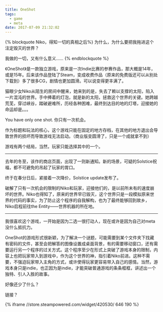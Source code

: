 ```yaml
---
title: OneShot
tags:
  - game
  - meta
date: 2017-07-09 21:32:02
---
```


{% blockquote Niko，得知一切的真相之后%}
为什么，为什么要把我拖进这个注定毁灭的世界？

我做的一切，又有什么意义……
{% endblockquote %}

<!-- more -->

《OneShot》是一款独立游戏，原来是一次Indie比赛的参赛作品，那大概是14年，或是15年。后来该作品登陆了Steam，变成收费作品（原来的免费版还可以从别处下载到）多了很多CG，剧情也更加圆滑。可以说变得更丰满了。

猫眼少女Niko从陌生的房间中醒来，她来到的是，失去了赖以支撑的太阳，陷入一片混沌的世界。手中捧着的灯泡，就是新的太阳，拯救这个世界的关键。她跨越荒芜，穿过峡谷，踏破避难所，历经各种困难，最终到达目的地的灯塔，迎接她的命运却是。。。

You have only one shot. 你只有一次机会。

作为标题和玩法的核心，这个游戏只能在固定的地方存档，在其他的地方退出会导致世界的损坏而导致游戏无法启动。（商业版变圆滑了，只是一个成就拿不到）

游戏有两个结局，当然，玩家只能选择其中的一个。

---

去年的冬至，该作的商店页面，出现了一则新通知。新的场景，可疑的Solstice祝福，都不可避免的吊起了玩家的胃口。

终于在春分日后，紧接着一次降价，Solstice update发布了。

破解了只有一次机会的限制的Niko和玩家，迎接他们的，是以前所未有的速度崩坏的世界。Niko也得知了，原来的世界早已毁灭，这个世界只是一段模拟原来世界的代码的事实，为了防止这个程序的自我解构，也为了最终能够回到故乡，Niko启程前往the Entity——世界机器的所在地。

---

我很喜欢这个游戏，一开始是因为二选一很打动人，现在或许是因为自己对meta没什么抵抗力。

OneShot的游戏形式很新颖，为了解决一个谜题，可能需要到某个文件夹下找藏有密码的文件，甚至会把解答的图像设置成桌面背景，有的需要移动窗口，还有需要运行另一个程序的过关方式。这个程序至少在形式上突破了游戏本身的限制，内容上也把玩家带入到游戏中，作为这个世界的神，指引着Niko前进。这种不需要，不强迫玩家带入主角的方式，或许使得玩家更容易带入自己的感情。当然，游戏本身只是indie，也正因为是indie，才能突破普通游戏的条条框框，讲述出一个独特、引人入胜的故事。

好像还少了什么？

链接？

{% iframe //store.steampowered.com/widget/420530/ 646 190 %}

